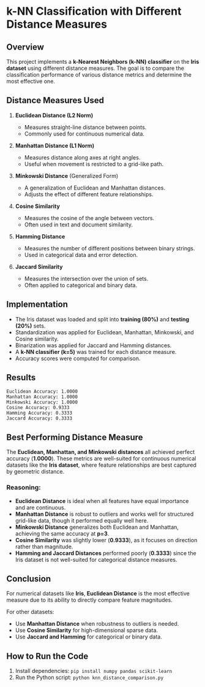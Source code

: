 # k-NN Classification with Different Distance Measures

## Overview
This project implements a **k-Nearest Neighbors (k-NN) classifier** on the **Iris dataset** using different distance measures. The goal is to compare the classification performance of various distance metrics and determine the most effective one.

## Distance Measures Used
1. **Euclidean Distance (L2 Norm)**  
   - Measures straight-line distance between points.
   - Commonly used for continuous numerical data.

2. **Manhattan Distance (L1 Norm)**  
   - Measures distance along axes at right angles.
   - Useful when movement is restricted to a grid-like path.

3. **Minkowski Distance** (Generalized Form)  
   - A generalization of Euclidean and Manhattan distances.
   - Adjusts the effect of different feature relationships.

4. **Cosine Similarity**  
   - Measures the cosine of the angle between vectors.
   - Often used in text and document similarity.

5. **Hamming Distance**  
   - Measures the number of different positions between binary strings.
   - Used in categorical data and error detection.

6. **Jaccard Similarity**  
   - Measures the intersection over the union of sets.
   - Often applied to categorical and binary data.

## Implementation
- The Iris dataset was loaded and split into **training (80%)** and **testing (20%)** sets.
- Standardization was applied for Euclidean, Manhattan, Minkowski, and Cosine similarity.
- Binarization was applied for Jaccard and Hamming distances.
- A **k-NN classifier (k=5)** was trained for each distance measure.
- Accuracy scores were computed for comparison.

## Results
```
Euclidean Accuracy: 1.0000
Manhattan Accuracy: 1.0000
Minkowski Accuracy: 1.0000
Cosine Accuracy: 0.9333
Hamming Accuracy: 0.3333
Jaccard Accuracy: 0.3333
```

## Best Performing Distance Measure
The **Euclidean, Manhattan, and Minkowski distances** all achieved perfect accuracy (**1.0000**). These metrics are well-suited for continuous numerical datasets like the **Iris dataset**, where feature relationships are best captured by geometric distance.

### Reasoning:
- **Euclidean Distance** is ideal when all features have equal importance and are continuous.
- **Manhattan Distance** is robust to outliers and works well for structured grid-like data, though it performed equally well here.
- **Minkowski Distance** generalizes both Euclidean and Manhattan, achieving the same accuracy at **p=3**.
- **Cosine Similarity** was slightly lower (**0.9333**), as it focuses on direction rather than magnitude.
- **Hamming and Jaccard Distances** performed poorly (**0.3333**) since the Iris dataset is not well-suited for categorical distance measures.

## Conclusion
For numerical datasets like **Iris**, **Euclidean Distance** is the most effective measure due to its ability to directly compare feature magnitudes.

For other datasets:
- Use **Manhattan Distance** when robustness to outliers is needed.
- Use **Cosine Similarity** for high-dimensional sparse data.
- Use **Jaccard and Hamming** for categorical or binary data.

## How to Run the Code
1. Install dependencies: `pip install numpy pandas scikit-learn`
2. Run the Python script: `python knn_distance_comparison.py`


